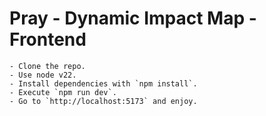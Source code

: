 # Pray - Dynamic Impact Map - Frontend

	- Clone the repo.
	- Use node v22.
	- Install dependencies with `npm install`.
	- Execute `npm run dev`.
	- Go to `http://localhost:5173` and enjoy.
